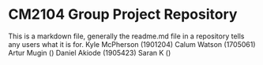 # CM2104 Group Project Repository
This is a markdown file, generally the readme.md file in a repository tells any users what it is for. 
Kyle McPherson (1901204)
Calum Watson (1705061)
Artur Mugin ()
Daniel Akiode (1905423)
Saran K ()
